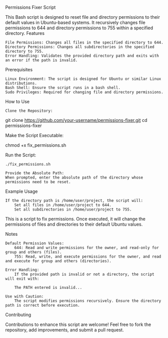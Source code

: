 Permissions Fixer Script

This Bash script is designed to reset file and directory permissions to their default values in Ubuntu-based systems. It recursively changes file permissions to 644 and directory permissions to 755 within a specified directory.
Features

    File Permissions: Changes all files in the specified directory to 644.
    Directory Permissions: Changes all subdirectories in the specified directory to 755.
    Error Handling: Validates the provided directory path and exits with an error if the path is invalid.

Prerequisites

    Linux Environment: The script is designed for Ubuntu or similar Linux distributions.
    Bash Shell: Ensure the script runs in a bash shell.
    Sudo Privileges: Required for changing file and directory permissions.

How to Use

    Clone the Repository:

git clone https://github.com/your-username/permissions-fixer.git
cd permissions-fixer

Make the Script Executable:

chmod +x fix_permissions.sh

Run the Script:

    ./fix_permissions.sh

    Provide the Absolute Path:
    When prompted, enter the absolute path of the directory whose permissions need to be reset.

Example Usage

    If the directory path is /home/user/project, the script will:
        Set all files in /home/user/project to 644.
        Set all subdirectories in /home/user/project to 755.

This is a script to fix permissions. Once executed, it will change the permissions of files and directories to their default Ubuntu values.

Notes

    Default Permission Values:
        644: Read and write permissions for the owner, and read-only for group and others (files).
        755: Read, write, and execute permissions for the owner, and read and execute for group and others (directories).

    Error Handling:
        If the provided path is invalid or not a directory, the script will exit with:

        The PATH entered is invalid...

    Use with Caution:
        The script modifies permissions recursively. Ensure the directory path is correct before execution.

Contributing

Contributions to enhance this script are welcome! Feel free to fork the repository, add improvements, and submit a pull request.
